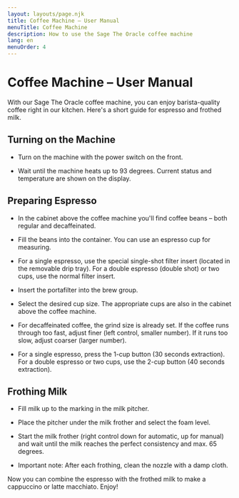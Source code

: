 ```yaml
---
layout: layouts/page.njk
title: Coffee Machine – User Manual
menuTitle: Coffee Machine
description: How to use the Sage The Oracle coffee machine
lang: en
menuOrder: 4
---
```


# Coffee Machine – User Manual

With our Sage The Oracle coffee machine, you can enjoy barista-quality coffee right in our kitchen. Here's a short guide for espresso and frothed milk.

## Turning on the Machine

- Turn on the machine with the power switch on the front.

- Wait until the machine heats up to 93 degrees. Current status and temperature are shown on the display.

## Preparing Espresso

- In the cabinet above the coffee machine you'll find coffee beans – both regular and decaffeinated.

- Fill the beans into the container. You can use an espresso cup for measuring.

- For a single espresso, use the special single-shot filter insert (located in the removable drip tray). For a double espresso (double shot) or two cups, use the normal filter insert.

- Insert the portafilter into the brew group.

- Select the desired cup size. The appropriate cups are also in the cabinet above the coffee machine.

- For decaffeinated coffee, the grind size is already set. If the coffee runs through too fast, adjust finer (left control, smaller number). If it runs too slow, adjust coarser (larger number).

- For a single espresso, press the 1-cup button (30 seconds extraction). For a double espresso or two cups, use the 2-cup button (40 seconds extraction).

## Frothing Milk

- Fill milk up to the marking in the milk pitcher.

- Place the pitcher under the milk frother and select the foam level.

- Start the milk frother (right control down for automatic, up for manual) and wait until the milk reaches the perfect consistency and max. 65 degrees.

- Important note: After each frothing, clean the nozzle with a damp cloth.

Now you can combine the espresso with the frothed milk to make a cappuccino or latte macchiato. Enjoy!